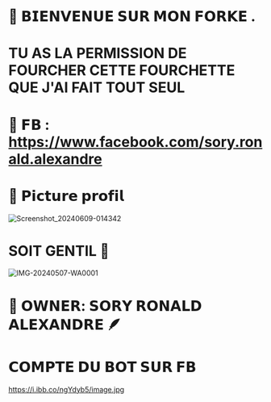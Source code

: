 # 📍 𝗕𝗜𝗘𝗡𝗩𝗘𝗡𝗨𝗘 𝗦𝗨𝗥 𝗠𝗢𝗡 𝗙𝗢𝗥𝗞𝗘 .

# TU AS LA PERMISSION DE FOURCHER CETTE FOURCHETTE QUE J'AI FAIT TOUT SEUL 

# 🎯 𝗙𝗕 : https://www.facebook.com/sory.ronald.alexandre

# 🎯 𝗣𝗶𝗰𝘁𝘂𝗿𝗲 𝗽𝗿𝗼𝗳𝗶𝗹

![Screenshot_20240609-014342](https://github.com/SoryRonald/Ronald-projet-1/assets/165383634/614e750b-eb3e-47a6-b5bb-e13e057c0439)


# SOIT GENTIL 🙂
![IMG-20240507-WA0001](https://github.com/SoryRonald/Ronald-projet-1/assets/165383634/b9066717-26eb-42ac-8426-7e177ffd3bd7) </h4>

# 🎯 𝗢𝗪𝗡𝗘𝗥: 𝗦𝗢𝗥𝗬 𝗥𝗢𝗡𝗔𝗟𝗗 𝗔𝗟𝗘𝗫𝗔𝗡𝗗𝗥𝗘 🪶

# 𝗖𝗢𝗠𝗣𝗧𝗘 𝗗𝗨 𝗕𝗢𝗧 𝗦𝗨𝗥 𝗙𝗕 
https://i.ibb.co/ngYdyb5/image.jpg
